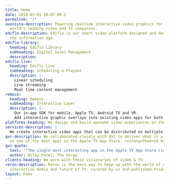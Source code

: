 ```yaml
---
title: Home
date: 2016-03-01 18:07:00 Z
permalink: "/"
axonista-description: Powering realtime interactive video graphics for some of the
  world's leading video and TV companies.
ediflo-description: Ediflo is our smart video platform designed and developed for
  the information age.
ediflo-library:
  heading: Ediflo Library
  subheading: Digital Asset Management
  description: 
ediflo-live:
  heading: Ediflo Live
  subheading: Scheduling & Playout
  description: |-
    Linear scheduling
    Live streaming
    Real time content management
remoco:
  heading: Remoco
  subheading: Interactive Layer
  description: |-
    Our in-app SDK for mobile, Apple TV, Android TV and VR.
    Add interactive graphic overlays into existing video apps for both live and on demand video.
platforms-heading: We design and build awesome video experiences on these platforms
services-description: |
  We create interactive video apps that can be distributed on multiple platforms and managed by TV producers.
qvc-description: We collaborated closely with QVC to deliver what is widely lauded
  as one of the best apps in the Apple TV App Store. <strong>Powered by Ediflo.</strong>
qvc-quote:
  text: '"The single most interesting app in the Apple TV App Store right now"'
  author: Nilay Patel, The Verge
clients-heading: We work with these visionaries of video & TV
rerun-description: Rerun is the best way to keep up with the world of digital storytelling,
  interactive media and future of TV. Curated by us and published Fridays!
layout: home
---
```


